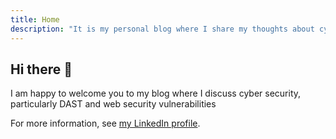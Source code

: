 ```yaml
---
title: Home
description: "It is my personal blog where I share my thoughts about cyber security "
---
```

## Hi there 👋

I am happy to welcome you to my blog where I discuss cyber security, particularly DAST and web security vulnerabilities


For more information, see [my LinkedIn profile](https://www.linkedin.com/in/knassar702/).
